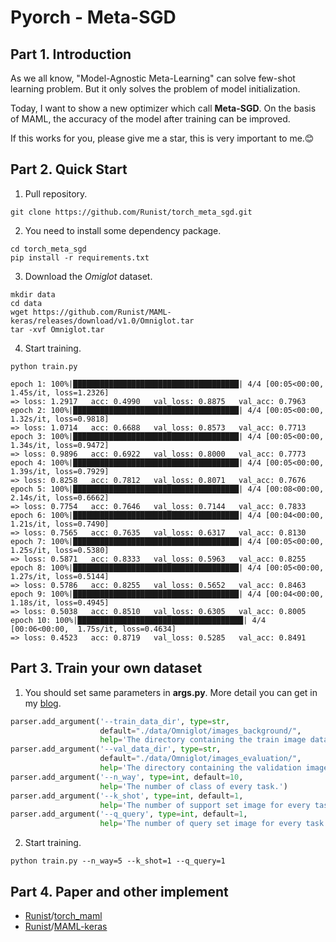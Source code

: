 # Pyorch - Meta-SGD

## Part 1. Introduction

As we all know, "Model-Agnostic Meta-Learning" can solve few-shot learning problem. But it only solves the problem of model initialization.

Today, I want to show a new optimizer which call **Meta-SGD**. On the basis of MAML, the accuracy of the model after training can be improved.

If this works for you, please give me a star, this is very important to me.😊

## Part 2. Quick  Start

1. Pull repository.

```shell
git clone https://github.com/Runist/torch_meta_sgd.git
```

2. You need to install some dependency package.

```shell
cd torch_meta_sgd
pip install -r requirements.txt
```

3. Download the *Omiglot* dataset.

```shell
mkdir data
cd data
wget https://github.com/Runist/MAML-keras/releases/download/v1.0/Omniglot.tar
tar -xvf Omniglot.tar
```

4. Start training.

```shell
python train.py
```

```
epoch 1: 100%|█████████████████████████████████████| 4/4 [00:05<00:00,  1.45s/it, loss=1.2326]
=> loss: 1.2917   acc: 0.4990   val_loss: 0.8875   val_acc: 0.7963
epoch 2: 100%|█████████████████████████████████████| 4/4 [00:05<00:00,  1.32s/it, loss=0.9818]
=> loss: 1.0714   acc: 0.6688   val_loss: 0.8573   val_acc: 0.7713
epoch 3: 100%|█████████████████████████████████████| 4/4 [00:05<00:00,  1.34s/it, loss=0.9472]
=> loss: 0.9896   acc: 0.6922   val_loss: 0.8000   val_acc: 0.7773
epoch 4: 100%|█████████████████████████████████████| 4/4 [00:05<00:00,  1.39s/it, loss=0.7929]
=> loss: 0.8258   acc: 0.7812   val_loss: 0.8071   val_acc: 0.7676
epoch 5: 100%|█████████████████████████████████████| 4/4 [00:08<00:00,  2.14s/it, loss=0.6662]
=> loss: 0.7754   acc: 0.7646   val_loss: 0.7144   val_acc: 0.7833
epoch 6: 100%|█████████████████████████████████████| 4/4 [00:04<00:00,  1.21s/it, loss=0.7490]
=> loss: 0.7565   acc: 0.7635   val_loss: 0.6317   val_acc: 0.8130
epoch 7: 100%|█████████████████████████████████████| 4/4 [00:05<00:00,  1.25s/it, loss=0.5380]
=> loss: 0.5871   acc: 0.8333   val_loss: 0.5963   val_acc: 0.8255
epoch 8: 100%|█████████████████████████████████████| 4/4 [00:05<00:00,  1.27s/it, loss=0.5144]
=> loss: 0.5786   acc: 0.8255   val_loss: 0.5652   val_acc: 0.8463
epoch 9: 100%|█████████████████████████████████████| 4/4 [00:04<00:00,  1.18s/it, loss=0.4945]
=> loss: 0.5038   acc: 0.8510   val_loss: 0.6305   val_acc: 0.8005
epoch 10: 100%|█████████████████████████████████████| 4/4 [00:06<00:00,  1.75s/it, loss=0.4634]
=> loss: 0.4523   acc: 0.8719   val_loss: 0.5285   val_acc: 0.8491
```

## Part 3. Train your own dataset
1. You should set same parameters in **args.py**. More detail you can get in my [blog](https://blog.csdn.net/weixin_42392454/article/details/127228377?spm=1001.2014.3001.5501).

```python
parser.add_argument('--train_data_dir', type=str,
                    default="./data/Omniglot/images_background/",
                    help='The directory containing the train image data.')
parser.add_argument('--val_data_dir', type=str,
                    default="./data/Omniglot/images_evaluation/",
                    help='The directory containing the validation image data.')
parser.add_argument('--n_way', type=int, default=10,
                    help='The number of class of every task.')
parser.add_argument('--k_shot', type=int, default=1,
                    help='The number of support set image for every task.')
parser.add_argument('--q_query', type=int, default=1,
                    help='The number of query set image for every task.')
```

2. Start training.

```shell
python train.py --n_way=5 --k_shot=1 --q_query=1
```

## Part 4. Paper and other implement

- [Runist](https://github.com/Runist)/[torch_maml](https://github.com/Runist/torch_maml)
- [Runist](https://github.com/Runist)/[MAML-keras](https://github.com/Runist/MAML-keras)
